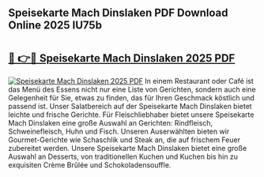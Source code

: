 ## Speisekarte Mach Dinslaken PDF Download Online 2025 IU75b

# <h2><a href="http://gc9hzpn.nevu.top/?p=Speisekarte+Mach+Dinslaken">🔗 👉🔴 Speisekarte Mach Dinslaken 2025 PDF</a></h2>

[![Speisekarte Mach Dinslaken 2025 PDF](https://i.imgur.com/dBaPXMq.png)](http://gc9hzpn.nevu.top/?p=Speisekarte+Mach+Dinslaken)
In einem Restaurant oder Café ist das Menü des Essens nicht nur eine Liste von Gerichten, sondern auch eine Gelegenheit für Sie, etwas zu finden, das für Ihren Geschmack köstlich und passend ist. Unser Salatbereich auf der Speisekarte Mach Dinslaken bietet leichte und frische Gerichte. Für Fleischliebhaber bietet unsere Speisekarte Mach Dinslaken eine große Auswahl an Gerichten: Rindfleisch, Schweinefleisch, Huhn und Fisch. Unseren Auserwählten bieten wir Gourmet-Gerichte wie Schaschlik und Steak an, die auf frischem Feuer zubereitet werden. Unsere Speisekarte Mach Dinslaken bietet eine große Auswahl an Desserts, von traditionellen Kuchen und Kuchen bis hin zu exquisiten Crème Brûlée und Schokoladensouffle.

